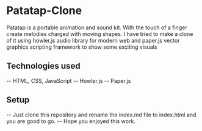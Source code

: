 # Patatap-Clone
Patatap is a portable animation and sound kit. With the touch of a finger create melodies charged with moving shapes.
I have tried to make a clone of it using howler.js audio library for modern web and paper.js vector graphics scripting framework to show some exciting visuals

## Technologies used
-- HTML, CSS, JavaScript
-- Howler.js
-- Paper.js
## Setup
-- Just clone this repository and rename the index.md file to index.html and you are good to go.
-- Hope you enjoyed this work.
